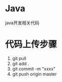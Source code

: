 # Java
java开发相关代码

# 代码上传步骤
1. git pull  
2. git add .
3. git commit -m "xxxx"
4. git push origin master
